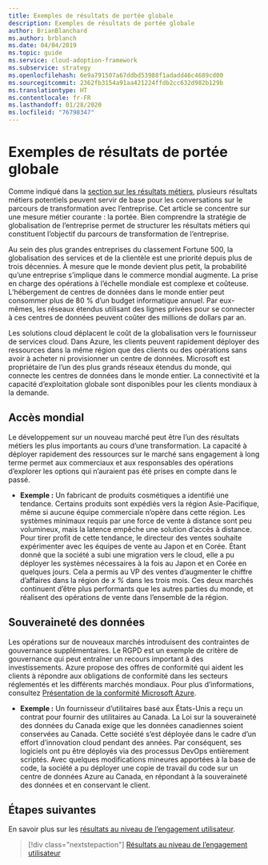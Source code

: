 ```yaml
---
title: Exemples de résultats de portée globale
description: Exemples de résultats de portée globale
author: BrianBlanchard
ms.author: brblanch
ms.date: 04/04/2019
ms.topic: guide
ms.service: cloud-adoption-framework
ms.subservice: strategy
ms.openlocfilehash: 6e9a791507a67ddbd53988f1adadd46c4689cd00
ms.sourcegitcommit: 2362fb3154a91aa421224ffdb2cc632d982b129b
ms.translationtype: HT
ms.contentlocale: fr-FR
ms.lasthandoff: 01/28/2020
ms.locfileid: "76798347"
---
```

# <a name="examples-of-global-reach-outcomes"></a>Exemples de résultats de portée globale

Comme indiqué dans la [section sur les résultats métiers](./index.md), plusieurs résultats métiers potentiels peuvent servir de base pour les conversations sur le parcours de transformation avec l’entreprise. Cet article se concentre sur une mesure métier courante : la portée. Bien comprendre la stratégie de globalisation de l’entreprise permet de structurer les résultats métiers qui constituent l’objectif du parcours de transformation de l’entreprise.

Au sein des plus grandes entreprises du classement Fortune 500, la globalisation des services et de la clientèle est une priorité depuis plus de trois décennies. À mesure que le monde devient plus petit, la probabilité qu’une entreprise s’implique dans le commerce mondial augmente. La prise en charge des opérations à l’échelle mondiale est complexe et coûteuse. L’hébergement de centres de données dans le monde entier peut consommer plus de 80 % d’un budget informatique annuel. Par eux-mêmes, les réseaux étendus utilisant des lignes privées pour se connecter à ces centres de données peuvent coûter des millions de dollars par an.

Les solutions cloud déplacent le coût de la globalisation vers le fournisseur de services cloud. Dans Azure, les clients peuvent rapidement déployer des ressources dans la même région que des clients ou des opérations sans avoir à acheter ni provisionner un centre de données. Microsoft est propriétaire de l’un des plus grands réseaux étendus du monde, qui connecte les centres de données dans le monde entier. La connectivité et la capacité d’exploitation globale sont disponibles pour les clients mondiaux à la demande.

## <a name="global-access"></a>Accès mondial

Le développement sur un nouveau marché peut être l’un des résultats métiers les plus importants au cours d’une transformation. La capacité à déployer rapidement des ressources sur le marché sans engagement à long terme permet aux commerciaux et aux responsables des opérations d’explorer les options qui n’auraient pas été prises en compte dans le passé.

- **Exemple :** Un fabricant de produits cosmétiques a identifié une tendance. Certains produits sont expédiés vers la région Asie-Pacifique, même si aucune équipe commerciale n’opère dans cette région. Les systèmes minimaux requis par une force de vente à distance sont peu volumineux, mais la latence empêche une solution d’accès à distance. Pour tirer profit de cette tendance, le directeur des ventes souhaite expérimenter avec les équipes de vente au Japon et en Corée. Étant donné que la société a subi une migration vers le cloud, elle a pu déployer les systèmes nécessaires à la fois au Japon et en Corée en quelques jours. Cela a permis au VP des ventes d’augmenter le chiffre d’affaires dans la région de _x %_ dans les trois mois. Ces deux marchés continuent d’être plus performants que les autres parties du monde, et réalisent des opérations de vente dans l’ensemble de la région.

## <a name="data-sovereignty"></a>Souveraineté des données

Les opérations sur de nouveaux marchés introduisent des contraintes de gouvernance supplémentaires. Le RGPD est un exemple de critère de gouvernance qui peut entraîner un recours important à des investissements. Azure propose des offres de conformité qui aident les clients à répondre aux obligations de conformité dans les secteurs réglementés et les différents marchés mondiaux. Pour plus d’informations, consultez [Présentation de la conformité Microsoft Azure](https://aka.ms/AzureCompliance).

- **Exemple :** Un fournisseur d’utilitaires basé aux États-Unis a reçu un contrat pour fournir des utilitaires au Canada. La Loi sur la souveraineté des données du Canada exige que les données canadiennes soient conservées au Canada. Cette société s’est déployée dans le cadre d’un effort d’innovation cloud pendant des années. Par conséquent, ses logiciels ont pu être déployés via des processus DevOps entièrement scriptés. Avec quelques modifications mineures apportées à la base de code, la société a pu déployer une copie de travail du code sur un centre de données Azure au Canada, en répondant à la souveraineté des données et en conservant le client.

## <a name="next-steps"></a>Étapes suivantes

En savoir plus sur les [résultats au niveau de l’engagement utilisateur](./engagement-outcomes.md).

> [!div class="nextstepaction"]
> [Résultats au niveau de l’engagement utilisateur](./engagement-outcomes.md)
